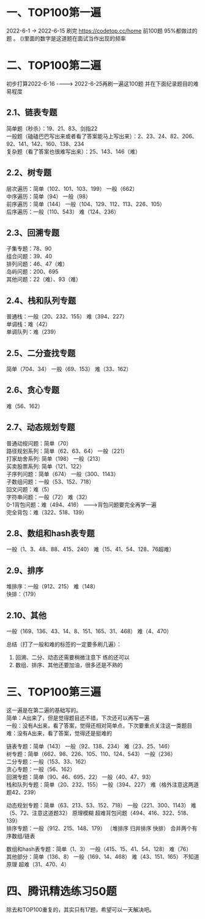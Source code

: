 # 一、TOP100第一遍
2022-6-1 -> 2022-6-15  刷完 https://codetop.cc/home 前100题  95%都做过的题 。 ()里面的数字是这道题在面试当作出现的频率


# 二、TOP100第二遍
初步打算2022-6-16  ---->   2022-6-25再刷一遍这100题 并在下面纪录题目的难易程度  

## 2.1、链表专题      
简单题（秒杀）：19、21、83、剑指22     
一般题（磕磕巴巴写出来或者看了答案能马上写出来）：2、23、24、82、206、92、141、142、160、138、234    
复杂题（看了答案也很难写出来）：25、143、146（难）      


## 2.2、树专题      
层次遍历：简单（102、101、103、199）  一般（662）          
中序遍历：简单（94）  一般（98）        
前序遍历：简单（144） 一般（104、129、112、113、226、105）        
后序遍历：一般（110、543）  难（124、236）      


## 2.3、回溯专题     
子集专题：78、90     
组合问题：39、40      
排列问题：46、47（难）      
岛屿问题：200、695      
其他问题：22（难）、93（难）     


## 2.4、栈和队列专题     
普通栈：一般（20、232、155） 难（394、227）       
单调栈：难（42）    
单调队列：难（239）    


## 2.5、二分查找专题
简单（704、34） 一般（69、153）  难（33、162）


## 2.6、贪心专题
难（56、162）


## 2.7、动态规划专题
普通动规问题：简单（70）   
路径规划系列：简单（62、63、64）  一般（221）    
打家劫舍系列: 简单（198） 一般（213）    
买卖股票系列: 简单（121、122）     
子序列问题：简单（674） 一般（300、1143）    
子数组问题：一般（53、152、718）    
回文问题：难（5）    
字符串问题：一般（72） 难（32）    
0-1背包问题：难（494、416）   --->背包问题要完全再学一遍     
完全背包：难（322、518、139）    


## 2.8、数组和hash表专题
一般（1、3、48、88、415、240） 难（15、41、54、128、76超难）

## 2.9、排序
堆排序：一般（912、215） 难（148）    
快排：（179）    

## 2.10、其他
一般（169、136、43、14、8、151、165、31、468）  难（4、470）

总结（打了一般和难的标签的一定要多刷几遍）：   
1. 回溯、二分、动态还需要稍微注意下  练的还可以    
2. 数组、排序、其他还要加油，很多还是不熟的   

# 三、TOP100第三遍
这一遍是在第二遍的基础写的。             
简单：A出来了，但是觉得题目还不错，下次还可以再写一遍         
一般：没有A出来，看了答案，觉得还相对简单点，下次要重点关注这一类题目          
难：没有A出来，看了答案，觉得还是挺难的               

链表专题：简单（143）   一般（92、138、234）   难（23、25、146）      
树专题：简单（662、98、226、105、110、124、543）   一般（236）      
二分专题：一般（153、33、162）        
贪心专题：一般（56、162）        
回溯专题：简单（90、46、695、22）  一般（40、47、93）         
栈和队列专题：简单（20、232、155） 一般（394、227） 难（格外注意这两道题42、239）        
  
动态规划专题：简单（63、213、53、152、718） 一般（221、300、1143） 难（5、72、注意这道题32）  原理模糊 超难背包问题（494、416、322、518、139）    
排序专题：一般（912、215、148、179） （堆排序 归并排序 快排）  合并两个有序数组/链表         

数组和hash表专题：简单（1、3）     一般（415、15、41、54、128）   难（76）       
其他部分：简单（136、8）   一般（169、14、468）  难（43、151、165）  不知道原理 超难（31、470、4）   

# 四、腾讯精选练习50题
除去和TOP100重复的，其实只有17题，希望可以一天解决吧。        



